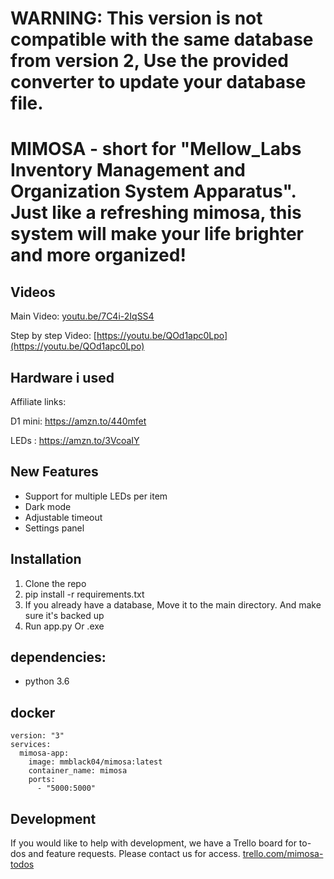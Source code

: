 # WARNING: This version is not compatible with the same database from version 2, Use the provided converter to update your database file.

# MIMOSA - short for "Mellow_Labs Inventory Management and Organization System Apparatus". Just like a refreshing mimosa, this system will make your life brighter and more organized!

## Videos

Main Video:
[youtu.be/7C4i-2IqSS4](https://youtu.be/7C4i-2IqSS4)

Step by step Video:
[https://youtu.be/QOd1apc0Lpo](https://youtu.be/QOd1apc0Lpo)

## Hardware i used

Affiliate links:

D1 mini: https://amzn.to/440mfet

LEDs : https://amzn.to/3VcoaIY

## New Features

- Support for multiple LEDs per item
- Dark mode
- Adjustable timeout
- Settings panel

## Installation

1. Clone the repo
2. pip install -r requirements.txt
3. If you already have a database, Move it to the main directory. And make sure it's backed up
4. Run app.py Or .exe

## dependencies:

- python 3.6

## docker

```
version: "3"
services:
  mimosa-app:
    image: mmblack04/mimosa:latest
    container_name: mimosa
    ports:
      - "5000:5000"
```

## Development

If you would like to help with development, we have a Trello board for to-dos and feature requests. Please contact us for access.
[trello.com/mimosa-todos](https://trello.com/invite/b/es69yaRU/ATTI349558717e0304248c5ca4064938da9bAE64E809/mimosa-todos)
